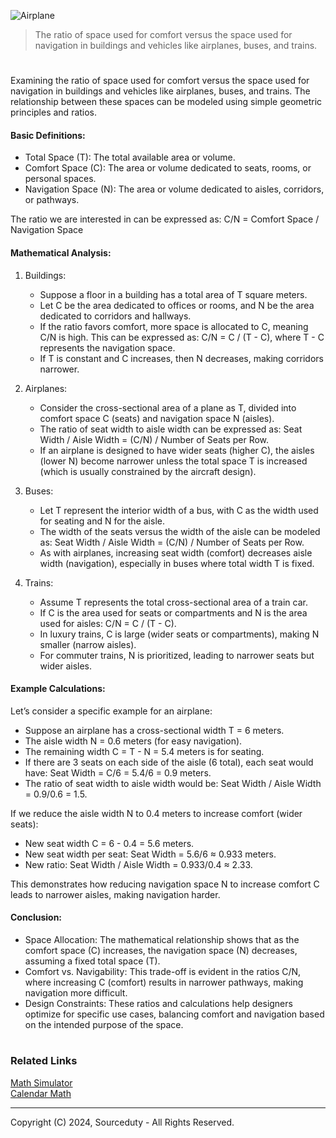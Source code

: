 ![Airplane](https://github.com/user-attachments/assets/926d9598-d8c0-4563-a483-e8b37ce63634)

> The ratio of space used for comfort versus the space used for navigation in buildings and vehicles like airplanes, buses, and trains. 

#

Examining the ratio of space used for comfort versus the space used for navigation in buildings and vehicles like airplanes, buses, and trains. The relationship between these spaces can be modeled using simple geometric principles and ratios.

#### Basic Definitions:

- Total Space (T): The total available area or volume.
- Comfort Space (C): The area or volume dedicated to seats, rooms, or personal spaces.
- Navigation Space (N): The area or volume dedicated to aisles, corridors, or pathways.

The ratio we are interested in can be expressed as:
C/N = Comfort Space / Navigation Space

#### Mathematical Analysis:

1. Buildings:
   - Suppose a floor in a building has a total area of T square meters.
   - Let C be the area dedicated to offices or rooms, and N be the area dedicated to corridors and hallways.
   - If the ratio favors comfort, more space is allocated to C, meaning C/N is high. This can be expressed as:
     C/N = C / (T - C), where T - C represents the navigation space.
   - If T is constant and C increases, then N decreases, making corridors narrower.

2. Airplanes:
   - Consider the cross-sectional area of a plane as T, divided into comfort space C (seats) and navigation space N (aisles).
   - The ratio of seat width to aisle width can be expressed as:
     Seat Width / Aisle Width = (C/N) / Number of Seats per Row.
   - If an airplane is designed to have wider seats (higher C), the aisles (lower N) become narrower unless the total space T is increased (which is usually constrained by the aircraft design).

3. Buses:
   - Let T represent the interior width of a bus, with C as the width used for seating and N for the aisle.
   - The width of the seats versus the width of the aisle can be modeled as:
     Seat Width / Aisle Width = (C/N) / Number of Seats per Row.
   - As with airplanes, increasing seat width (comfort) decreases aisle width (navigation), especially in buses where total width T is fixed.

4. Trains:
   - Assume T represents the total cross-sectional area of a train car.
   - If C is the area used for seats or compartments and N is the area used for aisles:
     C/N = C / (T - C).
   - In luxury trains, C is large (wider seats or compartments), making N smaller (narrow aisles).
   - For commuter trains, N is prioritized, leading to narrower seats but wider aisles.

#### Example Calculations:

Let’s consider a specific example for an airplane:

- Suppose an airplane has a cross-sectional width T = 6 meters.
- The aisle width N = 0.6 meters (for easy navigation).
- The remaining width C = T - N = 5.4 meters is for seating.
- If there are 3 seats on each side of the aisle (6 total), each seat would have:
  Seat Width = C/6 = 5.4/6 = 0.9 meters.
- The ratio of seat width to aisle width would be:
  Seat Width / Aisle Width = 0.9/0.6 = 1.5.

If we reduce the aisle width N to 0.4 meters to increase comfort (wider seats):

- New seat width C = 6 - 0.4 = 5.6 meters.
- New seat width per seat:
  Seat Width = 5.6/6 ≈ 0.933 meters.
- New ratio:
  Seat Width / Aisle Width = 0.933/0.4 ≈ 2.33.

This demonstrates how reducing navigation space N to increase comfort C leads to narrower aisles, making navigation harder.

#### Conclusion:

- Space Allocation: The mathematical relationship shows that as the comfort space (C) increases, the navigation space (N) decreases, assuming a fixed total space (T).
- Comfort vs. Navigability: This trade-off is evident in the ratios C/N, where increasing C (comfort) results in narrower pathways, making navigation more difficult.
- Design Constraints: These ratios and calculations help designers optimize for specific use cases, balancing comfort and navigation based on the intended purpose of the space.

#
### Related Links

[Math Simulator](https://github.com/sourceduty/Math_Simulator)
<br>
[Calendar Math](https://github.com/sourceduty/Calendar_Math)

***
Copyright (C) 2024, Sourceduty - All Rights Reserved.

